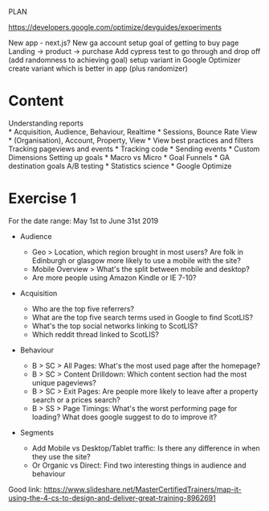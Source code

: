 PLAN

https://developers.google.com/optimize/devguides/experiments

New app - next.js?
New ga account
setup goal of getting to buy page
Landing -> product -> purchase
Add cypress test to go through and drop off (add randomness to achieving goal)
setup variant in Google Optimizer
create variant which is better in app (plus randomizer)

# Content

Understanding reports    
    * Acquisition, Audience, Behaviour, Realtime
    * Sessions, Bounce Rate
View
    * (Organisation), Account, Property, View
    * View best practices and filters
Tracking pageviews and events
    * Tracking code
    * Sending events
    * Custom Dimensions
Setting up goals
    * Macro vs Micro
    * Goal Funnels
    * GA destination goals
A/B testing
    * Statistics science
    * Google Optimize


# Exercise 1

For the date range: May 1st to June 31st 2019

* Audience
  * Geo > Location, which region brought in most users? Are folk in Edinburgh or glasgow more likely to use a mobile with the site?
  * Mobile Overview > What's the split between mobile and desktop?
  * Are more people using Amazon Kindle or IE 7-10?

* Acquisition
  * Who are the top five referrers?
  * What are the top five search terms used in Google to find ScotLIS?
  * What's the top social networks linking to ScotLIS?
  * Which reddit thread linked to ScotLIS?

* Behaviour
  * B > SC > All Pages: What's the most used page after the homepage?
  * B > SC > Content Drilldown: Which content section had the most unique pageviews?
  * B > SC > Exit Pages: Are people more likely to leave after a property search or a prices search?
  * B > SS > Page Timings: What's the worst performing page for loading? What does google suggest to do to improve it?

* Segments
  * Add Mobile vs Desktop/Tablet traffic: Is there any difference in when they use the site?
  * Or Organic vs Direct: Find two interesting things in audience and behaviour

Good link:
https://www.slideshare.net/MasterCertifiedTrainers/map-it-using-the-4-cs-to-design-and-deliver-great-training-8962691

